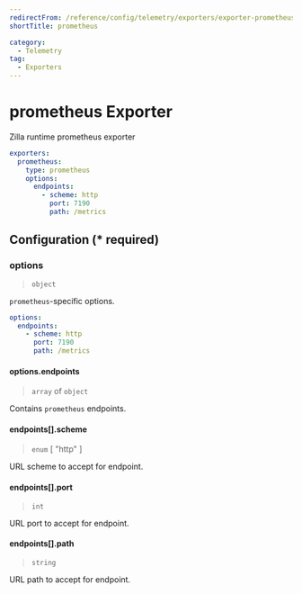 ```yaml
---
redirectFrom: /reference/config/telemetry/exporters/exporter-prometheus.html
shortTitle: prometheus

category:
  - Telemetry
tag:
  - Exporters
---
```


# prometheus Exporter

Zilla runtime prometheus exporter

```yaml {3}
exporters:
  prometheus:
    type: prometheus
    options:
      endpoints:
        - scheme: http
          port: 7190
          path: /metrics
```

## Configuration (\* required)

### options

> `object`

`prometheus`-specific options.

```yaml
options:
  endpoints:
    - scheme: http
      port: 7190
      path: /metrics
```

#### options.endpoints

> `array` of `object`

Contains `prometheus` endpoints.

#### endpoints[].scheme

> `enum` [ "http" ]

URL scheme to accept for endpoint.

#### endpoints[].port

> `int`

URL port to accept for endpoint.

#### endpoints[].path

> `string`

URL path to accept for endpoint.
